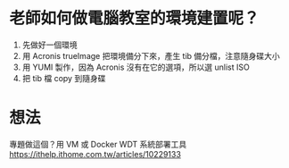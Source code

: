 # 老師如何做電腦教室的環境建置呢？
1. 先做好一個環境
2. 用 Acronis trueImage 把環境備分下來，產生 tib 備分檔，注意隨身碟大小
3. 用 YUMI 製作，因為 Acronis 沒有在它的選項，所以選 unlist ISO
4. 把 tib 檔 copy 到隨身碟

# 想法
專題做這個？用 VM 或 Docker
WDT 系統部署工具 https://ithelp.ithome.com.tw/articles/10229133